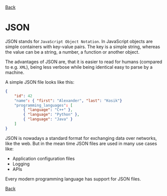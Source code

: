 [Back](../project/rcp.md) 

# JSON

JSON stands for `JavaScript Object Notation`. In JavaScript objects are simple containers with key-value pairs. The key is a simple string, whereas the value can be a string, a number, a function or another object. 

The advantages of JSON are, that it is easier to read for humans (compared to e.g. `XML`), being less verbose while being identical easy to parse by a machine. 

A simple JSON file looks like this:

```json
{
    "id": 42
    "name": { "first": "Alexander", "last": "Kosik"}
    "programming_languages": [
        { "language": "C++" },
        { "language": "Python" },
        { "language": "Java" }    
    ]
}
```

JSON is nowadays a standard format for exchanging data over networks, like the web. But in the mean time JSON files are used in many use cases like:

- Application configuration files
- Logging
- APIs

Every modern programming language has support for JSON files. 

[Back](../project/rcp.md) 
